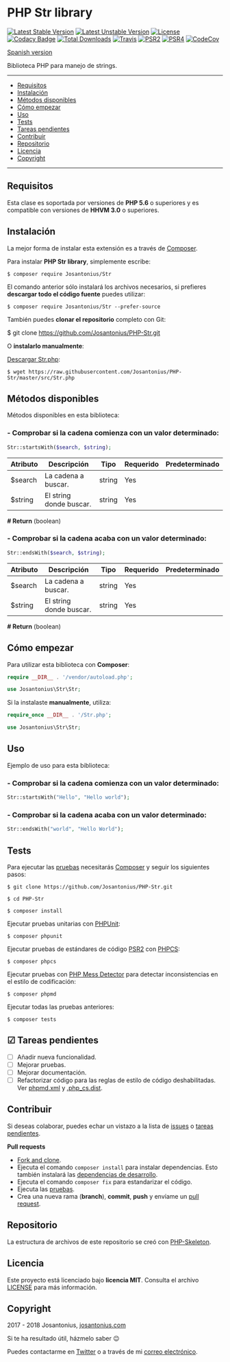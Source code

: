 # PHP Str library

[![Latest Stable Version](https://poser.pugx.org/josantonius/Str/v/stable)](https://packagist.org/packages/josantonius/Str) [![Latest Unstable Version](https://poser.pugx.org/josantonius/Str/v/unstable)](https://packagist.org/packages/josantonius/Str) [![License](https://poser.pugx.org/josantonius/Str/license)](LICENSE) [![Codacy Badge](https://api.codacy.com/project/badge/Grade/76e18fe6d1d74138be3e5bb76daf6127)](https://www.codacy.com/app/Josantonius/PHP-Str?utm_source=github.com&amp;utm_medium=referral&amp;utm_content=Josantonius/PHP-Str&amp;utm_campaign=Badge_Grade) [![Total Downloads](https://poser.pugx.org/josantonius/Str/downloads)](https://packagist.org/packages/josantonius/Str) [![Travis](https://travis-ci.org/Josantonius/PHP-Str.svg)](https://travis-ci.org/Josantonius/PHP-Str) [![PSR2](https://img.shields.io/badge/PSR-2-1abc9c.svg)](http://www.php-fig.org/psr/psr-2/) [![PSR4](https://img.shields.io/badge/PSR-4-9b59b6.svg)](http://www.php-fig.org/psr/psr-4/) [![CodeCov](https://codecov.io/gh/Josantonius/PHP-Str/branch/master/graph/badge.svg)](https://codecov.io/gh/Josantonius/PHP-Str)

[Spanish version](README-ES.md)

Biblioteca PHP para manejo de strings.

---

- [Requisitos](#requisitos)
- [Instalación](#instalación)
- [Métodos disponibles](#métodos-disponibles)
- [Cómo empezar](#cómo-empezar)
- [Uso](#uso)
- [Tests](#tests)
- [Tareas pendientes](#-tareas-pendientes)
- [Contribuir](#contribuir)
- [Repositorio](#repositorio)
- [Licencia](#licencia)
- [Copyright](#copyright)

---

## Requisitos

Esta clase es soportada por versiones de **PHP 5.6** o superiores y es compatible con versiones de **HHVM 3.0** o superiores.

## Instalación 

La mejor forma de instalar esta extensión es a través de [Composer](http://getcomposer.org/download/).

Para instalar **PHP Str library**, simplemente escribe:

    $ composer require Josantonius/Str

El comando anterior sólo instalará los archivos necesarios, si prefieres **descargar todo el código fuente** puedes utilizar:

    $ composer require Josantonius/Str --prefer-source

También puedes **clonar el repositorio** completo con Git:

  $ git clone https://github.com/Josantonius/PHP-Str.git

O **instalarlo manualmente**:

[Descargar Str.php](https://raw.githubusercontent.com/Josantonius/PHP-Str/master/src/Str.php):

    $ wget https://raw.githubusercontent.com/Josantonius/PHP-Str/master/src/Str.php

## Métodos disponibles

Métodos disponibles en esta biblioteca:

### - Comprobar si la cadena comienza con un valor determinado:

```php
Str::startsWith($search, $string);
```

| Atributo | Descripción | Tipo | Requerido | Predeterminado
| --- | --- | --- | --- | --- |
| $search | La cadena a buscar. | string | Yes | |
| $string | El string donde buscar. | string | Yes | |

**# Return** (boolean)

### - Comprobar si la cadena acaba con un valor determinado:

```php
Str::endsWith($search, $string);
```

| Atributo | Descripción | Tipo | Requerido | Predeterminado
| --- | --- | --- | --- | --- |
| $search | La cadena a buscar. | string | Yes | |
| $string | El string donde buscar. | string | Yes | |

**# Return** (boolean)

## Cómo empezar

Para utilizar esta biblioteca con **Composer**:

```php
require __DIR__ . '/vendor/autoload.php';

use Josantonius\Str\Str;
```

Si la instalaste **manualmente**, utiliza:

```php
require_once __DIR__ . '/Str.php';

use Josantonius\Str\Str;
```

## Uso

Ejemplo de uso para esta biblioteca:

### - Comprobar si la cadena comienza con un valor determinado:

```php
Str::startsWith("Hello", "Hello world");
```

### - Comprobar si la cadena acaba con un valor determinado:

```php
Str::endsWith("world", "Hello World");
```

## Tests 

Para ejecutar las [pruebas](tests) necesitarás [Composer](http://getcomposer.org/download/) y seguir los siguientes pasos:

    $ git clone https://github.com/Josantonius/PHP-Str.git
    
    $ cd PHP-Str

    $ composer install

Ejecutar pruebas unitarias con [PHPUnit](https://phpunit.de/):

    $ composer phpunit

Ejecutar pruebas de estándares de código [PSR2](http://www.php-fig.org/psr/psr-2/) con [PHPCS](https://github.com/squizlabs/PHP_CodeSniffer):

    $ composer phpcs

Ejecutar pruebas con [PHP Mess Detector](https://phpmd.org/) para detectar inconsistencias en el estilo de codificación:

    $ composer phpmd

Ejecutar todas las pruebas anteriores:

    $ composer tests

## ☑ Tareas pendientes

- [ ] Añadir nueva funcionalidad.
- [ ] Mejorar pruebas.
- [ ] Mejorar documentación.
- [ ] Refactorizar código para las reglas de estilo de código deshabilitadas. Ver [phpmd.xml](phpmd.xml) y [.php_cs.dist](.php_cs.dist).

## Contribuir

Si deseas colaborar, puedes echar un vistazo a la lista de
[issues](https://github.com/Josantonius/PHP-Str/issues) o [tareas pendientes](#-tareas-pendientes).

**Pull requests**

* [Fork and clone](https://help.github.com/articles/fork-a-repo).
* Ejecuta el comando `composer install` para instalar dependencias.
  Esto también instalará las [dependencias de desarrollo](https://getcomposer.org/doc/03-cli.md#install).
* Ejecuta el comando `composer fix` para estandarizar el código.
* Ejecuta las [pruebas](#tests).
* Crea una nueva rama (**branch**), **commit**, **push** y envíame un
  [pull request](https://help.github.com/articles/using-pull-requests).

## Repositorio

La estructura de archivos de este repositorio se creó con [PHP-Skeleton](https://github.com/Josantonius/PHP-Skeleton).

## Licencia

Este proyecto está licenciado bajo **licencia MIT**. Consulta el archivo [LICENSE](LICENSE) para más información.

## Copyright

2017 - 2018 Josantonius, [josantonius.com](https://josantonius.com/)

Si te ha resultado útil, házmelo saber :wink:

Puedes contactarme en [Twitter](https://twitter.com/Josantonius) o a través de mi [correo electrónico](mailto:hello@josantonius.com).